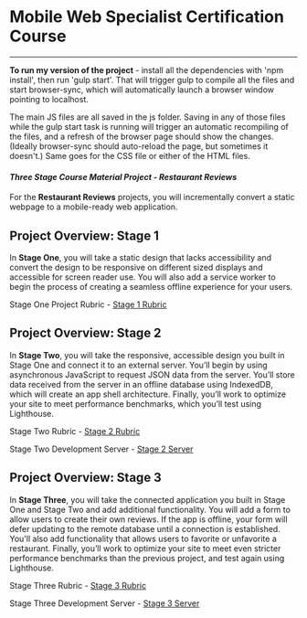 # Mobile Web Specialist Certification Course
---

**To run my version of the project** - install all the dependencies with 'npm install', then run 'gulp start'. That will trigger gulp to compile all the files and start browser-sync, which will automatically launch a browser window pointing to localhost. 

The main JS files are all saved in the js folder. Saving in any of those files while the gulp start task is running will trigger an automatic recompiling of the files, and a refresh of the browser page should show the changes. (Ideally browser-sync should auto-reload the page, but sometimes it doesn't.) Same goes for the CSS file or either of the HTML files.

#### _Three Stage Course Material Project - Restaurant Reviews_

For the **Restaurant Reviews** projects, you will incrementally convert a static webpage to a mobile-ready web application.

## Project Overview: Stage 1

In **Stage One**, you will take a static design that lacks accessibility and convert the design to be responsive on different sized displays and accessible for screen reader use. You will also add a service worker to begin the process of creating a seamless offline experience for your users.

Stage One Project Rubric - [Stage 1 Rubric](https://review.udacity.com/#!/rubrics/1090/view)

## Project Overview: Stage 2

In **Stage Two**, you will take the responsive, accessible design you built in Stage One and connect it to an external server. You’ll begin by using asynchronous JavaScript to request JSON data from the server. You’ll store data received from the server in an offline database using IndexedDB, which will create an app shell architecture. Finally, you’ll work to optimize your site to meet performance benchmarks, which you’ll test using Lighthouse.

Stage Two Rubric - [Stage 2 Rubric](https://review.udacity.com/#!/rubrics/1131/view)

Stage Two Development Server - [Stage 2 Server](https://github.com/udacity/mws-restaurant-stage-2)

## Project Overview: Stage 3

In **Stage Three**, you will take the connected application you built in Stage One and Stage Two and add additional functionality. You will add a form to allow users to create their own reviews. If the app is offline, your form will defer updating to the remote database until a connection is established. You'll also add functionality that allows users to favorite or unfavorite a restaurant. Finally, you’ll work to optimize your site to meet even stricter performance benchmarks than the previous project, and test again using Lighthouse.

Stage Three Rubric - [Stage 3 Rubric](https://review.udacity.com/#!/rubrics/1132/view)

Stage Three Development Server - [Stage 3 Server](https://github.com/udacity/mws-restaurant-stage-3)
